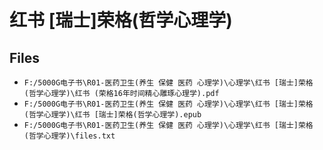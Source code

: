 # 红书 [瑞士]荣格(哲学心理学)

## Files

- `F:/5000G电子书\R01-医药卫生(养生 保健 医药 心理学)\心理学\红书 [瑞士]荣格(哲学心理学)\红书 (荣格16年时间精心雕琢心理学).pdf`
- `F:/5000G电子书\R01-医药卫生(养生 保健 医药 心理学)\心理学\红书 [瑞士]荣格(哲学心理学)\红书 [瑞士]荣格(哲学心理学).epub`
- `F:/5000G电子书\R01-医药卫生(养生 保健 医药 心理学)\心理学\红书 [瑞士]荣格(哲学心理学)\files.txt`
